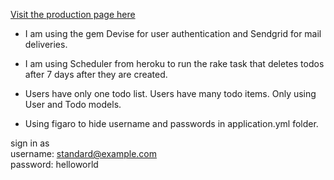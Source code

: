 [Visit the production page here](https://luistodolist.herokuapp.com/users/sign_up)<br>

+ I am using the gem Devise for user authentication and Sendgrid for mail deliveries.

+ I am using Scheduler from heroku to run the rake task that deletes todos after 7 days after they are created. 

+ Users have only one todo list. Users have many todo items. Only using User and Todo models. 

+ Using figaro to hide username and passwords in application.yml folder. <br>

sign in as <br>
username:   standard@example.com<br>
password:   helloworld